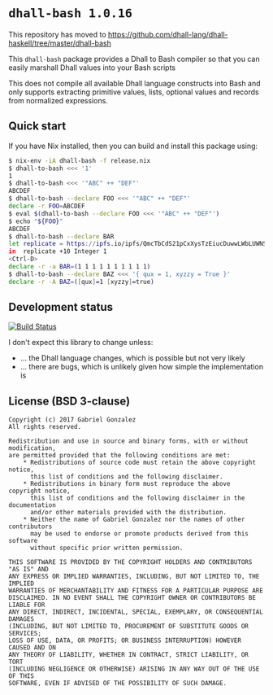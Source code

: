 # `dhall-bash 1.0.16`

This repository has moved to https://github.com/dhall-lang/dhall-haskell/tree/master/dhall-bash

This `dhall-bash` package provides a Dhall to Bash compiler so that you can
easily marshall Dhall values into your Bash scripts

This does not compile all available Dhall language constructs into Bash and
only supports extracting primitive values, lists, optional values and records
from normalized expressions.

## Quick start

If you have Nix installed, then you can build and install this package using:

```bash
$ nix-env -iA dhall-bash -f release.nix
$ dhall-to-bash <<< '1'
1
$ dhall-to-bash <<< '"ABC" ++ "DEF"'
ABCDEF
$ dhall-to-bash --declare FOO <<< '"ABC" ++ "DEF"'
declare -r FOO=ABCDEF
$ eval $(dhall-to-bash --declare FOO <<< '"ABC" ++ "DEF"')
$ echo "${FOO}"
ABCDEF
$ dhall-to-bash --declare BAR
let replicate = https://ipfs.io/ipfs/QmcTbCdS21pCxXysTzEiucDuwwLWbLUWNSKwkJVfwpy2zK/Prelude/List/replicate
in  replicate +10 Integer 1
<Ctrl-D>
declare -r -a BAR=(1 1 1 1 1 1 1 1 1 1)
$ dhall-to-bash --declare BAZ <<< '{ qux = 1, xyzzy = True }'
declare -r -A BAZ=([qux]=1 [xyzzy]=true)
```

## Development status

[![Build Status](https://travis-ci.org/Gabriel439/Haskell-Dhall-Bash-Library.png)](https://travis-ci.org/Gabriel439/Haskell-Dhall-Bash-Library)

I don't expect this library to change unless:

* ... the Dhall language changes, which is possible but not very likely
* ... there are bugs, which is unlikely given how simple the implementation is

## License (BSD 3-clause)

    Copyright (c) 2017 Gabriel Gonzalez
    All rights reserved.
    
    Redistribution and use in source and binary forms, with or without modification,
    are permitted provided that the following conditions are met:
        * Redistributions of source code must retain the above copyright notice,
          this list of conditions and the following disclaimer.
        * Redistributions in binary form must reproduce the above copyright notice,
          this list of conditions and the following disclaimer in the documentation
          and/or other materials provided with the distribution.
        * Neither the name of Gabriel Gonzalez nor the names of other contributors
          may be used to endorse or promote products derived from this software
          without specific prior written permission.
    
    THIS SOFTWARE IS PROVIDED BY THE COPYRIGHT HOLDERS AND CONTRIBUTORS "AS IS" AND
    ANY EXPRESS OR IMPLIED WARRANTIES, INCLUDING, BUT NOT LIMITED TO, THE IMPLIED
    WARRANTIES OF MERCHANTABILITY AND FITNESS FOR A PARTICULAR PURPOSE ARE
    DISCLAIMED. IN NO EVENT SHALL THE COPYRIGHT OWNER OR CONTRIBUTORS BE LIABLE FOR
    ANY DIRECT, INDIRECT, INCIDENTAL, SPECIAL, EXEMPLARY, OR CONSEQUENTIAL DAMAGES
    (INCLUDING, BUT NOT LIMITED TO, PROCUREMENT OF SUBSTITUTE GOODS OR SERVICES;
    LOSS OF USE, DATA, OR PROFITS; OR BUSINESS INTERRUPTION) HOWEVER CAUSED AND ON
    ANY THEORY OF LIABILITY, WHETHER IN CONTRACT, STRICT LIABILITY, OR TORT
    (INCLUDING NEGLIGENCE OR OTHERWISE) ARISING IN ANY WAY OUT OF THE USE OF THIS
    SOFTWARE, EVEN IF ADVISED OF THE POSSIBILITY OF SUCH DAMAGE.
